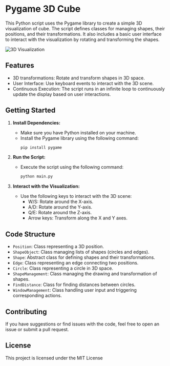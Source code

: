 # Pygame 3D Cube

This Python script uses the Pygame library to create a simple 3D visualization of cube. The script defines classes for managing shapes, their positions, and their transformations. It also includes a basic user interface to interact with the visualization by rotating and transforming the shapes.

![3D Visualization](preview/demo.gif)

## Features

- 3D transformations: Rotate and transform shapes in 3D space.
- User Interface: Use keyboard events to interact with the 3D scene.
- Continuous Execution: The script runs in an infinite loop to continuously update the display based on user interactions.

## Getting Started

1. **Install Dependencies:**
   - Make sure you have Python installed on your machine.
   - Install the Pygame library using the following command:
     ```bash
     pip install pygame
     ```

2. **Run the Script:**
   - Execute the script using the following command:
     ```bash
     python main.py
     ```
   
3. **Interact with the Visualization:**
   - Use the following keys to interact with the 3D scene:
     - W/S: Rotate around the X-axis.
     - A/D: Rotate around the Y-axis.
     - Q/E: Rotate around the Z-axis.
     - Arrow keys: Transform along the X and Y axes.

## Code Structure

- `Position`: Class representing a 3D position.
- `ShapeObject`: Class managing lists of shapes (circles and edges).
- `Shape`: Abstract class for defining shapes and their transformations.
- `Edge`: Class representing an edge connecting two positions.
- `Circle`: Class representing a circle in 3D space.
- `ShapeManagement`: Class managing the drawing and transformation of shapes.
- `FindDistance`: Class for finding distances between circles.
- `WindowManagement`: Class handling user input and triggering corresponding actions.

## Contributing

If you have suggestions or find issues with the code, feel free to open an issue or submit a pull request.

## License

This project is licensed under the MIT License
